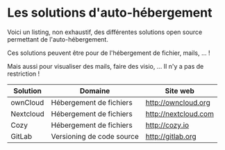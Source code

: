 # Les solutions d'auto-hébergement

Voici un listing, non exhaustif,
des différentes solutions open source permettant de l'auto-hébergement.

Ces solutions peuvent être pour de l'hébergement de fichier, mails, ... ! 

Mais aussi pour visualiser des mails, faire des visio, ...
Il n'y a pas de restriction !

| Solution | Domaine | Site web |
| -- | -- | -- |
| ownCloud | Hébergement de fichiers | http://owncloud.org |
| Nextcloud | Hébergement de fichiers | http://nextcloud.com |
| Cozy | Hébergement de fichiers | http://cozy.io |
| GitLab | Versioning de code source | http://gitlab.org |